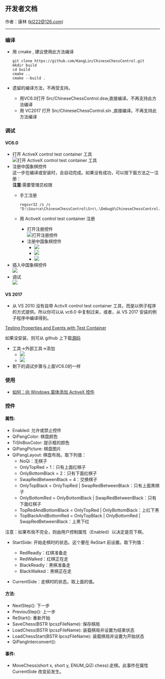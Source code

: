 ## 开发者文档
作者：康林 (kl222@126.com)

--------------------------

### 编译
- 用 cmake , 建议使用此方法编译

      git clone https://github.com/KangLin/ChineseChessControl.git
      mkdir build
      cd build
      cmake ..
      cmake --build .

- 遗留的编译方法，不再受支持。
  - 用VC6.0打开 Src/ChineseChessControl.dsw,直接编译。不再支持此方法编译
  - 用 VC2017 打开 Src/ChineseChessControl.sln ,直接编译。不再支持此方法编译

### 调试
#### VC6.0
- 打开 ActiveX control test container 工具  
![打开 ActiveX control test container 工具](Image/OpenActivexControlTestContainer.png)
- 注册中国象棋控件  
  这一步在编译或安装时，会自动完成。如果没有成功，可以按下面方法之一注册：  
  **注意**:需要管理员权限
  + 手工注册

        regsvr32 /s /c "D:\Source\ChineseChessControl\Src\.\DebugU\ChineseChessControl.ocx" 

  + 用 ActiveX control test container 注册
    - 打开注册控件  
![打开注册控件](Image/OpenRegisterControl.png)
    - 注册中国象棋控件  
      + ![](Image/RegisterControl.PNG)
      + ![](Image/RegisterChineseChessControl.PNG)
      + ![](Image/RegisteredChineseChessControl.PNG)
- 插入中国象棋控件  
![](Image/InsertChineseChessControl.PNG)
- 调试  
![](Image/Debug.PNG)

#### VS 2017

- 从 VS 2010 没有自带 ActivX control test container 工具，而是以例子程序的方式提供。所以你可以从 vc6.0 中复制过来，或者，从 VS 2017 安装的例子程序中编译得到。

[Testing Properties and Events with Test Container](https://docs.microsoft.com/en-us/cpp/mfc/testing-properties-and-events-with-test-container)

如果没安装，则可从 github 上下载[源码](https://github.com/microsoft/VCSamples/tree/master/VC2010Samples/MFC/ole/TstCon)

- 工具->外部工具->添加
  + ![](Image/OpenActivexControlTestContainerVC2013.png)
  + ![](Image/AddActivexControlTestContainer.PNG)
- 剩下的调试步骤与上面VC6.0的一样

### 使用
- [如何：向 Windows 窗体添加 ActiveX 控件](https://docs.microsoft.com/zh-cn/dotnet/framework/winforms/controls/how-to-add-activex-controls-to-windows-forms)

### 控件
#### 属性:
- Enabled: 允许或禁止控件
- QiPangColor: 棋盘颜色
- TiShiBoxColor: 提示框的颜色
- QiPangPicture: 棋盘图片
- QiPangLayout: 棋盘布局。取下列值：
  + NoQi：无棋子
  + OnlyTopRed = 1：只有上面红棋子
  + OnlyBottomBlack = 2：只有下面红棋子
  + SwapRedBetweenBlack = 4：交换棋子
  + OnlyTopBlack = OnlyTopRed | SwapRedBetweenBlack：只有上面黑棋子
  + OnlyBottomRed = OnlyBottomBlack | SwapRedBetweenBlack：只有下面红棋子
  + TopRedAndBottomBlack = OnlyTopRed |      OnlyBottomBlack：上红下黑
  + TopBlackAndBottomRed = OnlyTopBlack | OnlyBottomRed | SwapRedBetweenBlack：上黑下红

注意：如果布局不完全，则由用户控制属性（Enabled）以决定是否下棋。

- StartSide: 开始走棋时的状态。这个要在 ReStart 前设置。取下列值：
  + RedReadly：红棋准备走
  + RedWalked：红棋正在走
  + BlackReadly：黑棋准备走
  + BlackWalked：黑棋正在走

- CurrentSide：走棋时的状态。取上面的值。

#### 方法:
- NextStep(): 下一步
- PreviouStep(): 上一步
- ReStart(): 重新开始
- SaveChess(BSTR lpcszFileName): 保存棋局
- LoadChess(BSTR lpcszFileName): 装载棋局并设置为结束状态
- LoadChessStart(BSTR lpcszFileName): 装载棋局并设置为开始状态
- QiPangInterconvert():

#### 事件:
- MoveChess(short x, short y, ENUM_QiZi chess):走棋。此事件在属性 CurrentSide 改变前发生。

